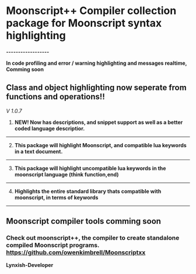 # Moonscript++ Compiler collection package for Moonscript syntax highlighting ##

**------------------**

**In code profiling and error / warning highlighting and messages realtime, Comming soon**


## Class and object highlighting now seperate from functions and operations!! ##


_V 1.0.7_

1. **NEW! Now has descriptions, and snippet support as well as a better coded language descriptior.**

----------------------------------

2. **This package will highlight Moonscript, and compatible lua keywords in a text document.**

----------------------------------

3. **This package will highlight uncompatible lua keywords in the moonscript language (think function,end)**

----------------------------------

4. **Highlights the entire standard library thats compatible with moonscript, in terms of keywords**

---------------------------------------------------

## Moonscript compiler tools comming soon ##

### **Check out moonscript++, the compiler to create standalone compiled Moonscript programs.** https://github.com/owenkimbrell/Moonscriptxx ###

**Lynxish-Developer**